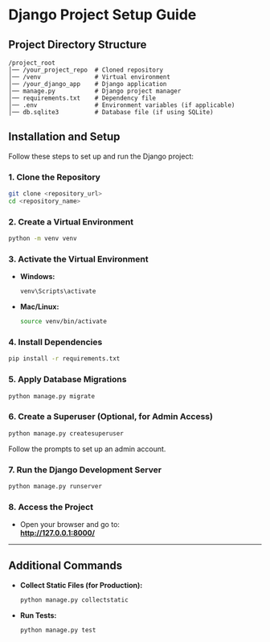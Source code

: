# Django Project Setup Guide

## Project Directory Structure

```
/project_root
│── /your_project_repo  # Cloned repository
│── /venv               # Virtual environment
│── /your_django_app    # Django application
│── manage.py           # Django project manager
│── requirements.txt    # Dependency file
│── .env                # Environment variables (if applicable)
│── db.sqlite3          # Database file (if using SQLite)
```

## Installation and Setup

Follow these steps to set up and run the Django project:

### 1. Clone the Repository
```sh
git clone <repository_url>
cd <repository_name>
```

### 2. Create a Virtual Environment
```sh
python -m venv venv
```

### 3. Activate the Virtual Environment
- **Windows:**  
  ```sh
  venv\Scripts\activate
  ```  
- **Mac/Linux:**  
  ```sh
  source venv/bin/activate
  ```  

### 4. Install Dependencies
```sh
pip install -r requirements.txt
```

### 5. Apply Database Migrations
```sh
python manage.py migrate
```

### 6. Create a Superuser (Optional, for Admin Access)
```sh
python manage.py createsuperuser
```
Follow the prompts to set up an admin account.

### 7. Run the Django Development Server
```sh
python manage.py runserver
```

### 8. Access the Project
- Open your browser and go to:  
  **http://127.0.0.1:8000/**  

---

## Additional Commands

- **Collect Static Files (for Production):**  
  ```sh
  python manage.py collectstatic
  ```  
- **Run Tests:**  
  ```sh
  python manage.py test
  ```
